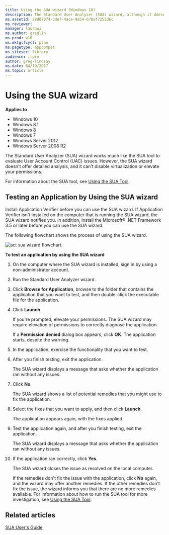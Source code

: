 ```yaml
---
title: Using the SUA wizard (Windows 10)
description: The Standard User Analyzer (SUA) wizard, although it doesn't offer deep analysis, works much like the SUA tool to test for User Account Control (UAC) issues.
ms.assetid: 29d07074-3de7-4ace-9a54-678af7255d6c
ms.reviewer: 
manager: laurawi
ms.author: greglin
ms.prod: w10
ms.mktglfcycl: plan
ms.pagetype: appcompat
ms.sitesec: library
audience: itpro
author: greg-lindsay
ms.date: 04/19/2017
ms.topic: article
---
```


# Using the SUA wizard


**Applies to**

-   Windows 10
-   Windows 8.1
-   Windows 8
-   Windows 7
-   Windows Server 2012
-   Windows Server 2008 R2

The Standard User Analyzer (SUA) wizard works much like the SUA tool to evaluate User Account Control (UAC) issues. However, the SUA wizard doesn't offer detailed analysis, and it can't disable virtualization or elevate your permissions.

For information about the SUA tool, see [Using the SUA Tool](using-the-sua-tool.md).

## Testing an Application by Using the SUA wizard


Install Application Verifier before you can use the SUA wizard. If Application Verifier isn't installed on the computer that is running the SUA wizard, the SUA wizard notifies you. In addition, install the Microsoft® .NET Framework 3.5 or later before you can use the SUA wizard.

The following flowchart shows the process of using the SUA wizard.

![act sua wizard flowchart.](images/dep-win8-l-act-suawizardflowchart.jpg)

**To test an application by using the SUA wizard**

1.  On the computer where the SUA wizard is installed, sign in by using a non-administrator account.

2.  Run the Standard User Analyzer wizard.

3.  Click **Browse for Application**, browse to the folder that contains the application that you want to test, and then double-click the executable file for the application.

4.  Click **Launch**.

    If you're prompted, elevate your permissions. The SUA wizard may require elevation of permissions to correctly diagnose the application.

    If a **Permission denied** dialog box appears, click **OK**. The application starts, despite the warning.

5.  In the application, exercise the functionality that you want to test.

6.  After you finish testing, exit the application.

    The SUA wizard displays a message that asks whether the application ran without any issues.

7.  Click **No**.

    The SUA wizard shows a list of potential remedies that you might use to fix the application.

8.  Select the fixes that you want to apply, and then click **Launch**.

    The application appears again, with the fixes applied.

9.  Test the application again, and after you finish testing, exit the application.

    The SUA wizard displays a message that asks whether the application ran without any issues.

10. If the application ran correctly, click **Yes**.

    The SUA wizard closes the issue as resolved on the local computer.

    If the remedies don't fix the issue with the application, click **No** again, and the wizard may offer another remedies. If the other remedies don't fix the issue, the wizard informs you that there are no more remedies available. For information about how to run the SUA tool for more investigation, see [Using the SUA Tool](using-the-sua-tool.md).

## Related articles
[SUA User's Guide](sua-users-guide.md)

 

 





